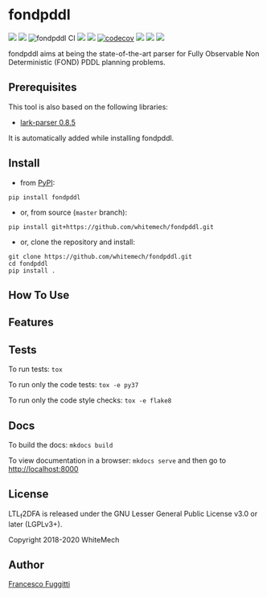 # fondpddl

[![](https://img.shields.io/pypi/v/fondpddl.svg)](https://pypi.python.org/pypi/fondpddl)
[![](https://img.shields.io/pypi/pyversions/fondpddl.svg)](https://pypi.python.org/pypi/fondpddl)
![fondpddl CI](https://github.com/whitemech/fondpddl/workflows/fondpddl%20CI/badge.svg)
[![](https://img.shields.io/badge/docs-mkdocs-9cf)](https://www.mkdocs.org/)
[![](https://img.shields.io/badge/status-development-orange.svg)](https://img.shields.io/badge/status-development-orange.svg)
[![codecov](https://codecov.io/gh/whitemech/fondpddl/branch/master/graph/badge.svg?token=FG3ATGP5P5)](https://codecov.io/gh/whitemech/fondpddl)
[![](https://img.shields.io/badge/flake8-checked-blueviolet)](https://img.shields.io/badge/flake8-checked-blueviolet)
[![](https://img.shields.io/badge/mypy-checked-blue)](https://img.shields.io/badge/mypy-checked-blue)
[![](https://img.shields.io/badge/license-LGPLv3%2B-blue)](./LICENSE)

fondpddl aims at being the state-of-the-art parser for Fully Observable Non Deterministic (FOND) PDDL planning problems.

## Prerequisites

This tool is also based on the following libraries:

- [lark-parser 0.8.5](https://pypi.org/project/lark-parser/)

It is automatically added while installing fondpddl.

## Install

- from [PyPI](https://pypi.org/project/fondpddl/):
```
pip install fondpddl
```
- or, from source (`master` branch):
```
pip install git+https://github.com/whitemech/fondpddl.git
```

- or, clone the repository and install:
```
git clone https://github.com/whitemech/fondpddl.git
cd fondpddl
pip install .
```
## How To Use


## Features


## Tests

To run tests: `tox`

To run only the code tests: `tox -e py37`

To run only the code style checks: `tox -e flake8`

## Docs

To build the docs: `mkdocs build`

To view documentation in a browser: `mkdocs serve`
and then go to [http://localhost:8000](http://localhost:8000)

## License

LTL<sub>f</sub>2DFA is released under the GNU Lesser General Public License v3.0 or later (LGPLv3+).

Copyright 2018-2020 WhiteMech

## Author

[Francesco Fuggitti](https://francescofuggitti.github.io/)

